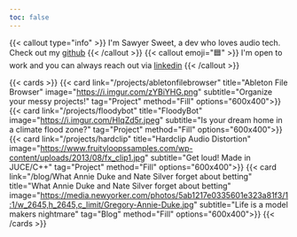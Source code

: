```yaml
---
toc: false
---
```


{{< callout type="info" >}}
  I'm Sawyer Sweet, a dev who loves audio tech. Check out my [github](http://www.github.com/martin473)
{{< /callout >}}
{{< callout emoji="🟦" >}}
  I'm open to work and you can always reach out via [linkedin](http://www.linkedin.com/in/sawyersweet)
{{< /callout >}}

{{< cards >}}
  {{< card link="/projects/abletonfilebrowser" title="Ableton File Browser" image="https://i.imgur.com/zYBiYHG.png" subtitle="Organize your messy projects!" tag="Project" method="Fill" options="600x400">}}
  {{< card link="/projects/floodybot" title="FloodyBot" image="https://i.imgur.com/HIqZd5r.jpeg" subtitle="Is your dream home in a climate flood zone?" tag="Project" method="Fill" options="600x400">}}
  {{< card link="/projects/hardclip" title="Hardclip Audio Distortion" image="https://www.fruityloopssamples.com/wp-content/uploads/2013/08/fx_clip1.jpg" subtitle="Get loud! Made in JUCE/C++" tag="Project" method="Fill" options="600x400">}}
  {{< card link="/blog/What Annie Duke and Nate Silver forget about betting" title="What Annie Duke and Nate Silver forget about betting" image="https://media.newyorker.com/photos/5ab1217e0335601e323a81f3/1:1/w_2645,h_2645,c_limit/Gregory-Annie-Duke.jpg" subtitle="Life is a model makers nightmare" tag="Blog" method="Fill" options="600x400">}}
{{< /cards >}}